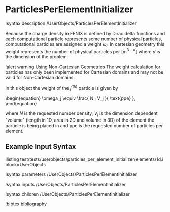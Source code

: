 # ParticlesPerElementInitializer

!syntax description /UserObjects/ParticlesPerElementInitializer

Because the charge density in FENIX is defined by Dirac delta functions and each computational particle represents some number of physical particles, computational particles are assigned a weight $\omega_i$. In cartesian geometry this weight represents the number of physical particles per \[m$^{3-d}$\] where $d$ is the dimension of the problem.

!alert warning Using Non-Cartesian Geometries
The weight calculation for particles has only been implemented for Cartesian domains and may not be valid for Non-Cartesian domains.

In this object the weight of the $j^(th)$ particle is given by

\begin{equation}
  \omega_j \equiv
  \frac{
    N \; V_j
  }{
    \text{ppe}
  },
\end{equation}

where $N$ is the requested number density, $V_j$ is the dimension dependent "volume" (length in 1D, area in 2D and volume in 3D) of the element the particle is being placed in and ppe is the requested number of particles per element.

## Example Input Syntax

!listing test/tests/userobjects/particles_per_element_initializer/elements/1d.i block=UserObjects

!syntax parameters /UserObjects/ParticlesPerElementInitializer

!syntax inputs /UserObjects/ParticlesPerElementInitializer

!syntax children /UserObjects/ParticlesPerElementInitializer

!bibtex bibliography
